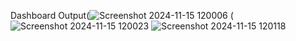 Dashboard Output(![Screenshot 2024-11-15 120006](https://github.com/user-attachments/assets/db900c6b-de2e-46e8-b80a-0d755baa9894)
(![Screenshot 2024-11-15 120023](https://github.com/user-attachments/assets/00775e7d-22a2-4179-9e4a-6d601d3cd6ab)
![Screenshot 2024-11-15 120118](https://github.com/user-attachments/assets/ff91f09a-c84c-4cd7-be29-8fa34e7550b3)



